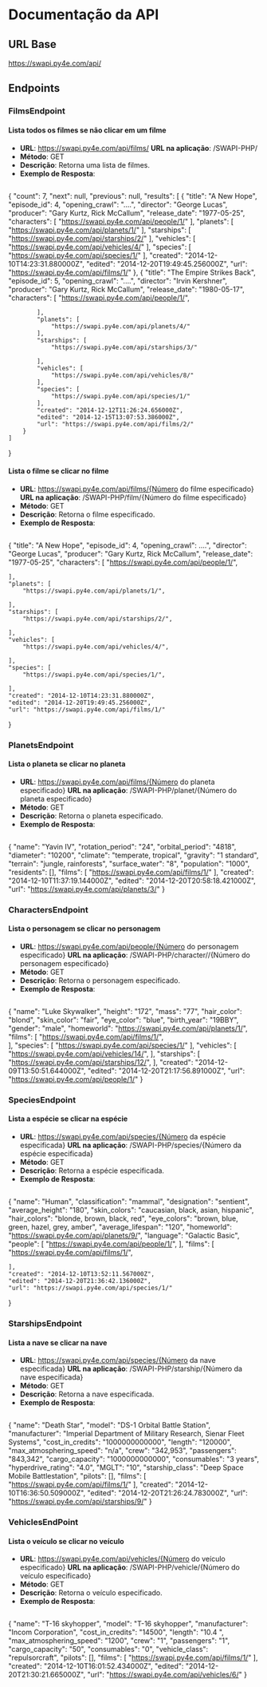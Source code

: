 # Documentação da API

## URL Base
https://swapi.py4e.com/api/


## Endpoints

### FilmsEndpoint
#### Lista todos os filmes se não clicar em um filme 
- **URL**: https://swapi.py4e.com/api/films/
**URL na aplicação**: /SWAPI-PHP/
- **Método**: GET
- **Descrição**: Retorna uma lista de filmes.
- **Exemplo de Resposta**:
  ```json
 {
	"count": 7,
	"next": null,
	"previous": null,
	"results": [
		{
			"title": "A New Hope",
			"episode_id": 4,
			"opening_crawl": "....",
			"director": "George Lucas",
			"producer": "Gary Kurtz, Rick McCallum",
			"release_date": "1977-05-25",
			"characters": [
				"https://swapi.py4e.com/api/people/1/"
			],
			"planets": [
				"https://swapi.py4e.com/api/planets/1/"
			],
			"starships": [
				"https://swapi.py4e.com/api/starships/2/"
			],
			"vehicles": [
				"https://swapi.py4e.com/api/vehicles/4/"
			],
			"species": [
				"https://swapi.py4e.com/api/species/1/"
			],
			"created": "2014-12-10T14:23:31.880000Z",
			"edited": "2014-12-20T19:49:45.256000Z",
			"url": "https://swapi.py4e.com/api/films/1/"
		},
		{
			"title": "The Empire Strikes Back",
			"episode_id": 5,
			"opening_crawl": "....",
			"director": "Irvin Kershner",
			"producer": "Gary Kurtz, Rick McCallum",
			"release_date": "1980-05-17",
			"characters": [
				"https://swapi.py4e.com/api/people/1/",

			],
			"planets": [
				"https://swapi.py4e.com/api/planets/4/"
			],
			"starships": [
				"https://swapi.py4e.com/api/starships/3/"
				
			],
			"vehicles": [
				"https://swapi.py4e.com/api/vehicles/8/"
			],
			"species": [
				"https://swapi.py4e.com/api/species/1/"
			],
			"created": "2014-12-12T11:26:24.656000Z",
			"edited": "2014-12-15T13:07:53.386000Z",
			"url": "https://swapi.py4e.com/api/films/2/"
		}
	]
}
#### Lista o filme se clicar no filme 
- **URL**: https://swapi.py4e.com/api/films/{Número do filme especificado}
**URL na aplicação**: /SWAPI-PHP/film/{Número do filme especificado}
- **Método**: GET
- **Descrição**: Retorna o filme especificado.
- **Exemplo de Resposta**:
  ```json
{
	"title": "A New Hope",
	"episode_id": 4,
	"opening_crawl": ....",
	"director": "George Lucas",
	"producer": "Gary Kurtz, Rick McCallum",
	"release_date": "1977-05-25",
	"characters": [
		"https://swapi.py4e.com/api/people/1/",
		
	],
	"planets": [
		"https://swapi.py4e.com/api/planets/1/",
		
	],
	"starships": [
		"https://swapi.py4e.com/api/starships/2/",
		
	],
	"vehicles": [
		"https://swapi.py4e.com/api/vehicles/4/",
		
	],
	"species": [
		"https://swapi.py4e.com/api/species/1/",
		
	],
	"created": "2014-12-10T14:23:31.880000Z",
	"edited": "2014-12-20T19:49:45.256000Z",
	"url": "https://swapi.py4e.com/api/films/1/"
}
### PlanetsEndpoint
#### Lista o planeta se clicar no planeta 
- **URL**: https://swapi.py4e.com/api/films/{Número do planeta especificado}
**URL na aplicação**: /SWAPI-PHP/planet/{Número do planeta especificado}
- **Método**: GET
- **Descrição**: Retorna o planeta especificado.
- **Exemplo de Resposta**:
  ```json
{
	"name": "Yavin IV",
	"rotation_period": "24",
	"orbital_period": "4818",
	"diameter": "10200",
	"climate": "temperate, tropical",
	"gravity": "1 standard",
	"terrain": "jungle, rainforests",
	"surface_water": "8",
	"population": "1000",
	"residents": [],
	"films": [
		"https://swapi.py4e.com/api/films/1/"
	],
	"created": "2014-12-10T11:37:19.144000Z",
	"edited": "2014-12-20T20:58:18.421000Z",
	"url": "https://swapi.py4e.com/api/planets/3/"
}

### CharactersEndpoint
#### Lista o personagem se clicar no personagem 
- **URL**: https://swapi.py4e.com/api/people/{Número do personagem especificado}
**URL na aplicação**: /SWAPI-PHP/character//{Número do personagem especificado}
- **Método**: GET
- **Descrição**: Retorna o personagem especificado.
- **Exemplo de Resposta**:
  ```json
{
	"name": "Luke Skywalker",
	"height": "172",
	"mass": "77",
	"hair_color": "blond",
	"skin_color": "fair",
	"eye_color": "blue",
	"birth_year": "19BBY",
	"gender": "male",
	"homeworld": "https://swapi.py4e.com/api/planets/1/",
	"films": [
		"https://swapi.py4e.com/api/films/1/",		
	],
	"species": [
		"https://swapi.py4e.com/api/species/1/"
	],
	"vehicles": [
		"https://swapi.py4e.com/api/vehicles/14/",
	],
	"starships": [
		"https://swapi.py4e.com/api/starships/12/",
	],
	"created": "2014-12-09T13:50:51.644000Z",
	"edited": "2014-12-20T21:17:56.891000Z",
	"url": "https://swapi.py4e.com/api/people/1/"
}

### SpeciesEndpoint
#### Lista a espécie se clicar na espécie 
- **URL**: https://swapi.py4e.com/api/species/{Número da espécie especificada}
**URL na aplicação**: /SWAPI-PHP/species/{Número da espécie especificada}
- **Método**: GET
- **Descrição**: Retorna a espécie especificada.
- **Exemplo de Resposta**:
  ```json
{
	"name": "Human",
	"classification": "mammal",
	"designation": "sentient",
	"average_height": "180",
	"skin_colors": "caucasian, black, asian, hispanic",
	"hair_colors": "blonde, brown, black, red",
	"eye_colors": "brown, blue, green, hazel, grey, amber",
	"average_lifespan": "120",
	"homeworld": "https://swapi.py4e.com/api/planets/9/",
	"language": "Galactic Basic",
	"people": [
		"https://swapi.py4e.com/api/people/1/",
	],
	"films": [
		"https://swapi.py4e.com/api/films/1/",
	
	],
	"created": "2014-12-10T13:52:11.567000Z",
	"edited": "2014-12-20T21:36:42.136000Z",
	"url": "https://swapi.py4e.com/api/species/1/"
}

### StarshipsEndpoint
#### Lista a nave se clicar na nave 
- **URL**: https://swapi.py4e.com/api/species/{Número da nave especificada}
**URL na aplicação**: /SWAPI-PHP/starship/{Número da nave especificada}
- **Método**: GET
- **Descrição**: Retorna a nave especificada.
- **Exemplo de Resposta**:
  ```json
{
	"name": "Death Star",
	"model": "DS-1 Orbital Battle Station",
	"manufacturer": "Imperial Department of Military Research, Sienar Fleet Systems",
	"cost_in_credits": "1000000000000",
	"length": "120000",
	"max_atmosphering_speed": "n/a",
	"crew": "342,953",
	"passengers": "843,342",
	"cargo_capacity": "1000000000000",
	"consumables": "3 years",
	"hyperdrive_rating": "4.0",
	"MGLT": "10",
	"starship_class": "Deep Space Mobile Battlestation",
	"pilots": [],
	"films": [
		"https://swapi.py4e.com/api/films/1/"
	],
	"created": "2014-12-10T16:36:50.509000Z",
	"edited": "2014-12-20T21:26:24.783000Z",
	"url": "https://swapi.py4e.com/api/starships/9/"
}

### VehiclesEndPoint
#### Lista o veículo se clicar no veículo 
- **URL**: https://swapi.py4e.com/api/vehicles/{Número do veículo especificado}
**URL na aplicação**: /SWAPI-PHP/vehicle/{Número do veículo especificado}
- **Método**: GET
- **Descrição**: Retorna o veículo especificado.
- **Exemplo de Resposta**:
  ```json
{
	"name": "T-16 skyhopper",
	"model": "T-16 skyhopper",
	"manufacturer": "Incom Corporation",
	"cost_in_credits": "14500",
	"length": "10.4 ",
	"max_atmosphering_speed": "1200",
	"crew": "1",
	"passengers": "1",
	"cargo_capacity": "50",
	"consumables": "0",
	"vehicle_class": "repulsorcraft",
	"pilots": [],
	"films": [
		"https://swapi.py4e.com/api/films/1/"
	],
	"created": "2014-12-10T16:01:52.434000Z",
	"edited": "2014-12-20T21:30:21.665000Z",
	"url": "https://swapi.py4e.com/api/vehicles/6/"
}